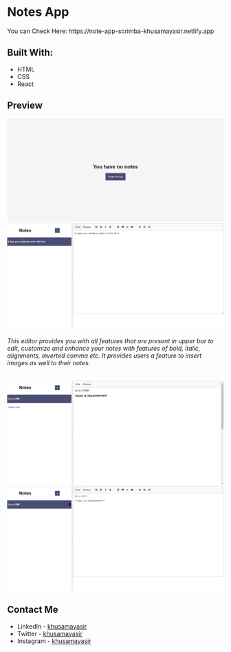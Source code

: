 # Notes App 

<p> You can Check Here: https://note-app-scrimba-khusamayasir.netlify.app</p>

## Built With:
- HTML
- CSS
- React

## Preview
![preview](./preview/starting.png)
![preview](./preview/note-editor.png)
<h6>This editor provides you with all features that are present in upper bar to edit, customize and enhance your notes with features of bold, italic, alignments, inverted comma etc. It provides users a feature to insert images as well to their notes.</h6>

![preview](./preview/preview-note.png)
![preview](./preview/delete-note.png)

## Contact Me
- LinkedIn - [khusamayasir](https://www.linkedin.com/in/khusamayasir/)
- Twitter - [khusamayasir](https://www.twitter.com/khusamayasir)
- Instagram - [khusamayasir](https://www.instagram.com/khusamayasir)